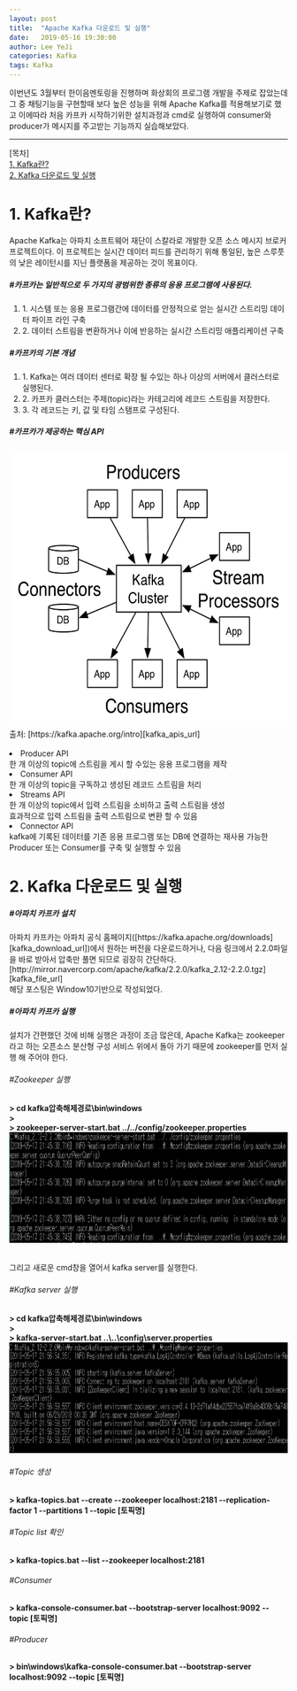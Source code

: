 ```yaml
---
layout: post
title:  "Apache Kafka 다운로드 및 실행"
date:   2019-05-16 19:30:00
author: Lee YeJi
categories: Kafka
tags: Kafka
---
```

이번년도 3월부터 한이음멘토링을 진행하며 화상회의 프로그램 개발을 주제로 잡았는데 그 중 채팅기능을 구현할때 보다 높은 성능을 위해 Apache Kafka를 적용해보기로 했고 이에따라 처음 카프카 시작하기위한 설치과정과 cmd로 실행하여 consumer와 producer가 메시지를 주고받는 기능까지 실습해보았다.
<hr>
[목차]
<br>
<a href="#first" text-decoration:none >1. Kafka란?</a>
<br>
<a href="#second" text-decoration:none >2. Kafka 다운로드 및 실행</a>
<br>

<h1 id="first">1. Kafka란?</h1>
<p>
Apache Kafka는 아파치 소프트웨어 재단이 스칼라로 개발한 오픈 소스 메시지 브로커 프로젝트이다. 이 프로젝트는 실시간 데이터 피드를 관리하기 위해 통일된, 높은 스루풋의 낮은 레이턴시를 지닌 플랫폼을 제공하는 것이 목표이다.
</p>

<h5>#카프카는 일반적으로 두 가지의 광범위한 종류의 응용 프로그램에 사용된다.</h5>
<ol>
<li>1. 시스템 또는 응용 프로그램간에 데이터를 안정적으로 얻는 실시간 스트리밍 데이터 파이프 라인 구축</li>
<li>2. 데이터 스트림을 변환하거나 이에 반응하는 실시간 스트리밍 애플리케이션 구축</li>
</ol>

<h5>#카프카의 기본 개념</h5>
<ol>
<li>1. Kafka는 여러 데이터 센터로 확장 될 수있는 하나 이상의 서버에서 클러스터로 실행된다.</li>
<li>2. 카프카 클러스터는 주제(topic)라는 카테고리에 레코드 스트림을 저장한다.</li>
<li>3. 각 레코드는 키, 값 및 타임 스탬프로 구성된다.</li>
</ol>

<h5>#카프카가 제공하는 핵심 API</h5>
<img src="/image/kafka_post/kafka-apis.png" width="600px" height="500px">
<br>
출처: [https://kafka.apache.org/intro][kafka_apis_url]
<br><br>
<li>Producer API<br>
한 개 이상의 topic에 스트림을 게시 할 수있는 응용 프로그램을 제작</li>
<li>Consumer API<br>
한 개 이상의 topic을 구독하고 생성된 레코드 스트림을 처리</li>
<li>Streams API<br>
한 개 이상의 topic에서 입력 스트림을 소비하고 출력 스트림을 생성<br>
효과적으로 입력 스트림을 출력 스트림으로 변환 할 수 있음</li>
<li>Connector API<br>
kafka에 기록된 데이터를 기존 응용 프로그램 또는 DB에 연결하는 재사용 가능한 Producer 또는 Consumer를 구축 및 실행할 수 있음</li>


<h1 id="second">2. Kafka 다운로드 및 실행</h1>
<h5>#아파치 카프카 설치</h5>
아파치 카프카는 아파치 공식 홈페이지([https://kafka.apache.org/downloads][kafka_download_url])에서 원하는 버전을 다운로드하거나, 다음 링크에서 2.2.0파일을 바로 받아서 압축만 풀면 되므로 굉장히 간단하다.
[http://mirror.navercorp.com/apache/kafka/2.2.0/kafka_2.12-2.2.0.tgz][kafka_file_url]
<br>
해당 포스팅은 Window10기반으로 작성되었다.

<h5>#아파치 카프카 실행</h5>
<p>설치가 간편했던 것에 비해 실행은 과정이 조금 많은데, Apache Kafka는 zookeeper라고 하는 오픈소스 분산형 구성 서비스 위에서 돌아 가기 때문에 zookeeper를 먼저 실행 해 주어야 한다.</p>

<h6>#Zookeeper 실행</h6>
<b> > cd kafka압축해제경로\bin\windows</b>
<br>
<b> ></b>
<br>
<b> > zookeeper-server-start.bat ../../config/zookeeper.properties</b>
<br>
<img src="/image/kafka_post/zookeeper_execute.PNG" width="700px" height="200px">
<br><br>

그리고 새로운 cmd창을 열어서 kafka server를 실행한다.

<h6>#Kafka server 실행</h6>
<b> > cd kafka압축해제경로\bin\windows</b>
<br>
<b> ></b>
<br>
<b> > kafka-server-start.bat ..\..\config\server.properties</b>
<img src="/image/kafka_post/kafka_server.PNG" width="700px" height="200px">
<br>

<h6>#Topic 생성</h6>
<b> > kafka-topics.bat --create --zookeeper localhost:2181 --replication-factor 1 --partitions 1 --topic [토픽명]</b>

<h6>#Topic list 확인</h6>
<b> > kafka-topics.bat --list --zookeeper localhost:2181</b>

<h6>#Consumer</h6>
<b> > kafka-console-consumer.bat --bootstrap-server localhost:9092 --topic [토픽명]</b>

<h6>#Producer</h6>
<b> > bin\windows\kafka-console-consumer.bat --bootstrap-server localhost:9092 --topic [토픽명]
</b>


[kafka_apis_url]: https://kafka.apache.org/intro
[kafka_download_url]: https://kafka.apache.org/downloads
[kafka_file_url]: http://mirror.navercorp.com/apache/kafka/2.2.0/kafka_2.12-2.2.0.tgz